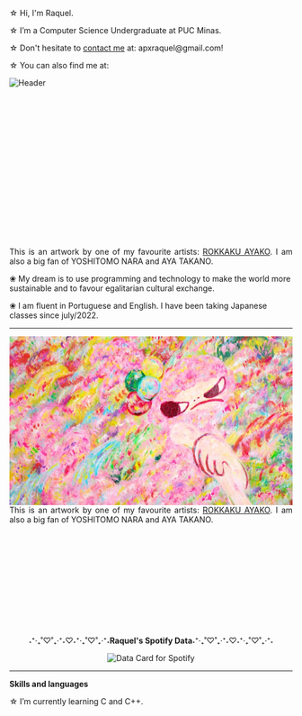 <div align="left">
  <p>☆ Hi, I'm Raquel.</p>
  <p>☆ I’m a Computer Science Undergraduate at PUC Minas.</p>
  <p>☆ Don't hesitate to <a href="mailto:apxraquel@gmail.com" target="_blank">contact me</a> at: apxraquel@gmail.com!</p>
  <p>☆ You can also find me at:</p>

  <div>
  <img align="left" alt="Header" src=""
    width="600" 
    height="300"/>

  <div align="right">
    <p align="justify">This is an artwork by one of my favourite artists: <a href="https://rokkakuayako.com/">ROKKAKU AYAKO</a>. I am also a big fan of YOSHITOMO NARA and AYA TAKANO.</p>
  </div>
</div>

  <p>❀ My dream is to use programming and technology to make the world more sustainable and to favour egalitarian cultural exchange.</p>
  <p>❀ I am fluent in Portuguese and English. I have been taking Japanese classes since july/2022.</p>
</div>

-----

<div>
  <img align="left" alt="Header" src="img/Ayako-Rokkaku-2017-025cropped.jpg"
    width="600" 
    height="300"/>

  <div align="right">
    <p align="justify">This is an artwork by one of my favourite artists: <a href="https://rokkakuayako.com/">ROKKAKU AYAKO</a>. I am also a big fan of YOSHITOMO NARA and AYA TAKANO.</p>
  </div>
</div>

<br/><br/><br/><br/><br/><br/><br/><br/><br/><br/>

<div align="center">
  <p>˖⁺‧₊˚♡˚₊‧⁺˖♡︎˖⁺‧₊˚♡˚₊‧⁺˖<b>Raquel's Spotify Data</b>˖⁺‧₊˚♡˚₊‧⁺˖♡︎˖⁺‧₊˚♡˚₊‧⁺˖</p>
    <img height="400" src="https://data-card-for-spotify.herokuapp.com/api/card?user_id=raquelmotta2003" alt="Data Card for Spotify">
</div>

-----

<div align="left">
  <p><b>Skills and languages</b></p>
  <p>☆ I’m currently learning C and C++.</p>
</div>

<!---
raksmotta/raksmotta is a ✨ special ✨ repository because its `README.md` (this file) appears on your GitHub profile.
You can click the Preview link to take a look at your changes.
--->
